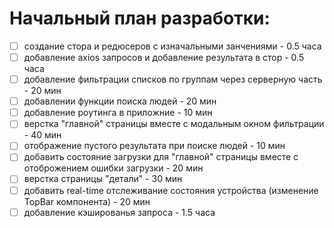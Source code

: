 # Начальный план разработки:
 - [ ] создание стора и редюсеров с изначальными занчениями - 0.5 часа
 - [ ] добавление axios запросов и добавление результата в стор - 0.5 часа
 - [ ] добавление фильтрации списков по группам через серверную часть - 20 мин
 - [ ] добавлении функции поиска людей - 20 мин
 - [ ] добавление роутинга в приложние - 10 мин
 - [ ] верстка "главной" страницы вместе с модальным окном фильтрации - 40 мин
 - [ ] отображение пустого результата при поиске людей - 10 мин
 - [ ] добавить состояние загрузки для "главной" страницы вместе с отоброжением ошибки загрузки - 20 мин
 - [ ] верстка страницы "детали" - 30 мин
 - [ ] добавить real-time отслеживание состояния устройства (изменение TopBar компонента) - 20 мин
 - [ ] добавление кэшированья запроса - 1.5 часа
